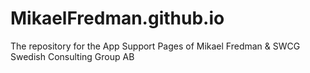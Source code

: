 # MikaelFredman.github.io
The repository for the App Support Pages of Mikael Fredman &amp; SWCG Swedish Consulting Group AB
